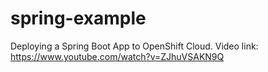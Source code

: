 # spring-example

Deploying a Spring Boot App to OpenShift Cloud.
Video link: https://www.youtube.com/watch?v=ZJhuVSAKN9Q

